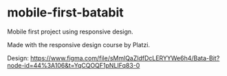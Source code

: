 # mobile-first-batabit
Mobile first project using responsive design.

Made with the responsive design course by Platzi.

Design: https://www.figma.com/file/sMmlQaZldfDcLERYYWe6h4/Bata-Bit?node-id=44%3A106&t=YqCQOQF1pNLIFq83-0
